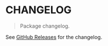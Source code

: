 # CHANGELOG

> Package changelog.

See [GitHub Releases](https://github.com/stdlib-js/math-base-special-absf/releases) for the changelog.